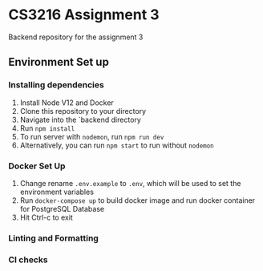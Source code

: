 # CS3216 Assignment 3

Backend repository for the assignment 3

## Environment Set up

### Installing dependencies
1. Install Node V12 and Docker
2. Clone this repository to your directory
3. Navigate into the `backend directory
4. Run `npm install`
5. To run server with `nodemon`, run `npm run dev`
6. Alternatively, you can run `npm start` to run without `nodemon`

### Docker Set Up
1. Change rename `.env.example` to `.env`, which will be used to set the environment variables
2. Run `docker-compose up` to build docker image and run docker container for PostgreSQL Database
3. Hit Ctrl-c to exit

### Linting and Formatting

### CI checks






